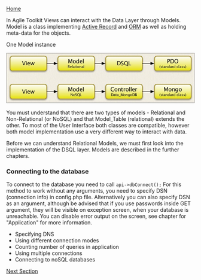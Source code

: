 [Home](../readme.md "Home")


In Agile Toolkit Views can interact with the Data Layer through Models. Model is a class implementing [Active Record](http://en.wikipedia.org/wiki/Active_record_pattern) and [ORM](http://en.wikipedia.org/wiki/Object-relational_mapping) as well as holding meta-data for the objects. 

One Model instance 


![Data Model](orm/orm-integration.jpg "Data Model")

You must understand that there are two types of models - Relational and Non-Relational (or NoSQL) and that Model_Table (relational) extends the other. To most of the User Interface both classes are compatible, however both model implementation use a very different way to interact with data.

Before we can understand Relational Models, we must first look into the implementation of the DSQL layer. Models are described in the further chapters.

### Connecting to the database

To connect to the database you need to call `api->dbConnect();` For this method to work without any arguments, you need to specify DSN (connection info) in config.php file. Alternatively you can also specify DSN as an argument, although be advised that if you use passwords inside GET argument, they will be visible on exception screen, when your database is unreachable. You can disable error output on the screen, see chapter for "Application" for more information.

* Specifying DNS
* Using different connection modes
* Counting number of queries in application
* Using multiple connections
* Connecting to noSQL databases

[Next Section](section1.md "Next Section")